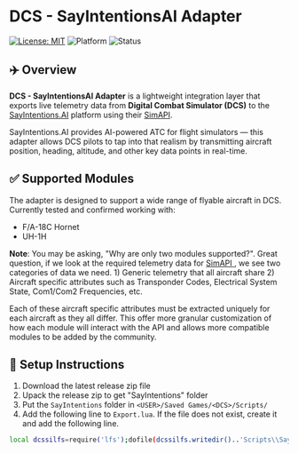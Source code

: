 # DCS - SayIntentionsAI Adapter

[![License: MIT](https://img.shields.io/badge/License-MIT-yellow.svg)](https://github.com/papiplanes/sayintentions-dcs-adapter/blob/main/LICENSE)
![Platform](https://img.shields.io/badge/platform-DCS-blue)
![Status](https://img.shields.io/badge/status-active-brightgreen)

## ✈️ Overview

**DCS - SayIntentionsAI Adapter** is a lightweight integration layer that exports live telemetry data from **Digital Combat Simulator (DCS)** to the [SayIntentions.AI](https://www.sayintentions.ai/) platform using their [SimAPI](https://sayintentionsai.freshdesk.com/support/solutions/articles/154000221017-simapi-developer-howto-integrating-sayintentions-ai-with-any-flight-simulator).

SayIntentions.AI provides AI-powered ATC for flight simulators — this adapter allows DCS pilots to tap into that realism by transmitting aircraft position, heading, altitude, and other key data points in real-time.


## ✅ Supported Modules

The adapter is designed to support a wide range of flyable aircraft in DCS. Currently tested and confirmed working with:

- F/A-18C Hornet
- UH-1H

**Note**: You may be asking, "Why are only two modules supported?". Great question, if we look at the required telemetry data for [SimAPI ](https://portal.sayintentions.ai/simapi/v1/input_variables.txt), we see two categories of data we need. 1) Generic telemetry that all aircraft share 2) Aircraft specific attributes such as Transponder Codes, Electrical System State, Com1/Com2 Frequencies, etc. 

Each of these aircraft specific attributes must be extracted uniquely for each aircraft as they all differ. This offer more granular customization of how each module will interact with the API and allows more compatible modules to be added by the community. 


## 🔧 Setup Instructions

1. Download the latest release zip file
2. Upack the release zip to get "SayIntentions" folder
3. Put the `SayIntentions` folder in `<USER>/Saved Games/<DCS>/Scripts/`
4. Add the following line to `Export.lua`. If the file does not exist, create it and add the following line. 

```bash
local dcssilfs=require('lfs');dofile(dcssilfs.writedir()..'Scripts\\SayIntentions\\connector.lua')
